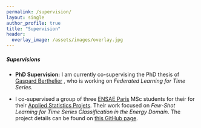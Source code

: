 ```yaml
---
permalink: /supervision/
layout: single
author_profile: true
title: "Supervision"
header:
  overlay_image: /assets/images/overlay.jpg
---
```



##### Supervisions 

- **PhD Supervision:** 
    I am currently co-supervising the PhD thesis of [Gaspard Berthelier](https://3gaspo.github.io) , who is working on *Federated Learning for Time Series*.

- I co-supervised a group of three [ENSAE Paris](https://www.ensae.fr) MSc students for their for their [Applied Statistics Projets](https://www.ensae.fr/courses/1408-groupe-de-statistique-appliquee). Their work focused on *Few-Shot Learning for Time Series Classification in the Energy Domain*. The project details can be found on [this GitHub page](https://github.com/EtienneLnr/StatApp_ENSAE).